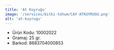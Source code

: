 ```yaml
---
title: 'At Kuyruğu'
image: '/services/bitki-tohum/CAY-ATKUYRUGU.png'
alt: 'at-kuyrugu'
---
```


* Ürün Kodu: 10002022 
* Gramaj: 25 gr. 
* Barkod: 8683704000853